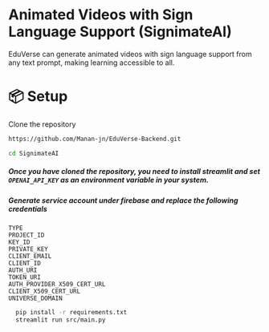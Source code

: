 #  Animated Videos with Sign Language Support (SignimateAI)
EduVerse can generate animated videos with sign language support from any text prompt, making learning accessible to all.


# 📦 Setup
Clone the repository

```bash
https://github.com/Manan-jn/EduVerse-Backend.git
```

```bash
cd SignimateAI 
```
##### Once you have cloned the repository, you need to install streamlit and set ```OPENAI_API_KEY``` as an environment variable in your system.

##### Generate service account under firebase and replace the following credentials
```
TYPE
PROJECT_ID
KEY_ID
PRIVATE_KEY
CLIENT_EMAIL
CLIENT_ID
AUTH_URI
TOKEN_URI
AUTH_PROVIDER_X509_CERT_URL
CLIENT_X509_CERT_URL
UNIVERSE_DOMAIN
```

```bash
  pip install -r requirements.txt
  streamlit run src/main.py
```
